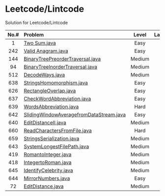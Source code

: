 # Leetcode/Lintcode
Solution for Leetcode/Lintcode

| **No.#**| **Problem**                         | **Level**     | **Language** |**Source**|
|  :-----:| :-----                              |   :---:       |    :---:     | :--:     |
| 1       | [Two Sum.java](Java/1_TwoSum.java)  |    Easy       |    Java      |Leetcode  |
|242      | [Valid Anagram.java](Java/242_ValidAnagram.java) | Easy|Java       |Leetcode  |
|144      | [BinaryTreePreorderTraversal.java](Java/144_BinaryTreePreorderTraversal.java)|Medium|Java|Leetcode  |
|94       | [BinaryTreeInorderTraversal.java](Java/94_BinaryTreeInorderTraversal.java)|Medium|Java| Leetcode  |
|512      | [DecodeWays.java](Java/512_DecodeWays.java)|Medium|Java|Lintcode
|638      | [StringsHomomorphism.java](Java/638_StringsHomomorphism.java)|Easy|Java|Lintcode|
|626      | [RectangleOverlap.java](Java/626_RectangleOverlap.java)|Easy|Java|Lintcode|
|637      | [CheckWordAbbreviation.java](Java/637_CheckWordAbbreviation.java)|Easy|Java|Lintcode|
|639      | [WordsAbbreviation.java](Java/639_WordsAbbreviation.java)|Hard|Java|Lintcode|
|642      | [SlidingWindowAveragefromDataStream.java](Java/642_SlidingWindowAveragefromDataStream.java)|Easy|Java|Lintcode|
|640      | [EditDistanceII.java](Java/640_EditDistanceII.java)|Medium|Java|Lintcode|
|660      | [ReadCharactersFromFile.java](Java/660_ReadCharactersFromFile.java)|Hard|Java|Lintcode|
|659      | [StringsSerialization.java](Java/659_StringsSerialization.java)|Medium|Java|Lintcode|
|643      | [SystemLongestFilePath.java](Java/643_SystemLongestFilePath.java)|Medium|Java|Lintcode|
|419      | [RomantoInteger.java](Java/419_RomantoInteger.java)|Medium|Java|Lintcode|
|418      | [IntegertoRoman.java](Java/418_IntegertoRoman.java)|Medium|Java|Lintcode|
|645      | [IdentifyCelebrity.java](Java/645_IdentifyCelebrity.java)|Medium|Java|Lintcode|
|644      | [MirrorNumbers.java](Java/644_MirrorNumbers.java)|Easy|Java|Lintcode|
|72       | [EditDistance.java](Java/72_EditDistance.java)|Medium|Java|Leetcode|
